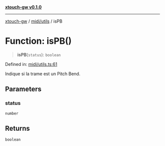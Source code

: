 [**xtouch-gw v0.1.0**](../../../README.md)

***

[xtouch-gw](../../../README.md) / [midi/utils](../README.md) / isPB

# Function: isPB()

> **isPB**(`status`): `boolean`

Defined in: [midi/utils.ts:61](https://github.com/JulienCr/xtouch-gw/blob/4762a61efc98f67cb78942b4a0e2d9f4848bdf43/src/midi/utils.ts#L61)

Indique si la trame est un Pitch Bend.

## Parameters

### status

`number`

## Returns

`boolean`
